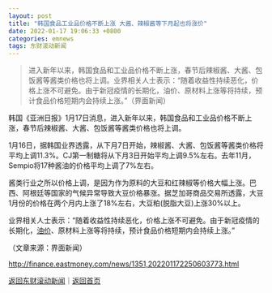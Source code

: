 ```yaml
---
layout: post
title: "韩国食品工业品价格不断上涨 大酱、辣椒酱等下月起也将涨价"
date: 2022-01-17 19:06:33 +0800
categories: emnews
tags: 东财滚动新闻
---
```

> 进入新年以来，韩国食品和工业品价格不断上涨，春节后辣椒酱、大酱、包饭酱等酱类价格也将上调。业界相关人士表示：“随着收益性持续恶化，价格上涨不可避免。由于新冠疫情的长期化，油价、原材料上涨等将持续，预计食品价格短期内会持续上涨。”（界面新闻）

<p>韩国《亚洲日报》1月17日消息，进入新年以来，韩国食品和工业品价格不断上涨，春节后辣椒酱、大酱、包饭酱等酱类价格也将上调。 </p><p>1月16日，据韩国业界透露，从下月7日开始，辣椒酱、大酱、包饭酱等酱类价格将平均上调11.3%。CJ第一制糖将从下月3日开始平均上调9.5%左右。去年11月，Sempio将17种酱油的价格平均上调了7%左右。</p><p>酱类行业之所以价格上调，是因为作为原料的大豆和红辣椒等价格大幅上涨。巴西、阿根廷等国家的气候异常导致大豆价格暴涨。据芝加哥商品交易所透露，大豆1月份的价格在两个月内上涨了18%左右，大豆粕(脱脂大豆)上涨30%以上。</p><p>业界相关人士表示：“随着收益性持续恶化，价格上涨不可避免。由于新冠疫情的长期化，<span id="Info.392"><a href="http://data.eastmoney.com/cjsj/yjtz/default.html" class="infokey">油价</a></span>、原材料上涨等将持续，预计食品价格短期内会持续上涨。” </p><p class="em_media">（文章来源：界面新闻）</p>

<http://finance.eastmoney.com/news/1351,202201172250603773.html>

[返回东财滚动新闻](//finews.withounder.com/emnews/)｜[返回首页](//finews.withounder.com/)